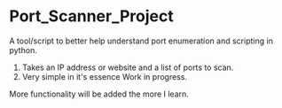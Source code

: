 # Port_Scanner_Project

A tool/script to better help understand port enumeration and scripting in python.

1. Takes an IP address or website and a list of ports to scan.
2. Very simple in it's essence Work in progress.

More functionality will be added the more I learn.
